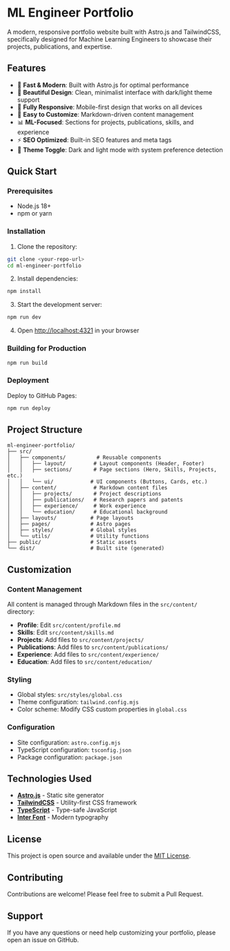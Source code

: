 # ML Engineer Portfolio

A modern, responsive portfolio website built with Astro.js and TailwindCSS, specifically designed for Machine Learning Engineers to showcase their projects, publications, and expertise.

## Features

- 🚀 **Fast & Modern**: Built with Astro.js for optimal performance
- 🎨 **Beautiful Design**: Clean, minimalist interface with dark/light theme support
- 📱 **Fully Responsive**: Mobile-first design that works on all devices
- 🔧 **Easy to Customize**: Markdown-driven content management
- 📊 **ML-Focused**: Sections for projects, publications, skills, and experience
- ⚡ **SEO Optimized**: Built-in SEO features and meta tags
- 🌙 **Theme Toggle**: Dark and light mode with system preference detection

## Quick Start

### Prerequisites

- Node.js 18+ 
- npm or yarn

### Installation

1. Clone the repository:
```bash
git clone <your-repo-url>
cd ml-engineer-portfolio
```

2. Install dependencies:
```bash
npm install
```

3. Start the development server:
```bash
npm run dev
```

4. Open [http://localhost:4321](http://localhost:4321) in your browser

### Building for Production

```bash
npm run build
```

### Deployment

Deploy to GitHub Pages:
```bash
npm run deploy
```

## Project Structure

```
ml-engineer-portfolio/
├── src/
│   ├── components/          # Reusable components
│   │   ├── layout/         # Layout components (Header, Footer)
│   │   ├── sections/       # Page sections (Hero, Skills, Projects, etc.)
│   │   └── ui/            # UI components (Buttons, Cards, etc.)
│   ├── content/            # Markdown content files
│   │   ├── projects/       # Project descriptions
│   │   ├── publications/   # Research papers and patents
│   │   ├── experience/     # Work experience
│   │   └── education/      # Educational background
│   ├── layouts/           # Page layouts
│   ├── pages/             # Astro pages
│   ├── styles/            # Global styles
│   └── utils/             # Utility functions
├── public/                # Static assets
└── dist/                  # Built site (generated)
```

## Customization

### Content Management

All content is managed through Markdown files in the `src/content/` directory:

- **Profile**: Edit `src/content/profile.md`
- **Skills**: Edit `src/content/skills.md`
- **Projects**: Add files to `src/content/projects/`
- **Publications**: Add files to `src/content/publications/`
- **Experience**: Add files to `src/content/experience/`
- **Education**: Add files to `src/content/education/`

### Styling

- Global styles: `src/styles/global.css`
- Theme configuration: `tailwind.config.mjs`
- Color scheme: Modify CSS custom properties in `global.css`

### Configuration

- Site configuration: `astro.config.mjs`
- TypeScript configuration: `tsconfig.json`
- Package configuration: `package.json`

## Technologies Used

- **[Astro.js](https://astro.build/)** - Static site generator
- **[TailwindCSS](https://tailwindcss.com/)** - Utility-first CSS framework
- **[TypeScript](https://www.typescriptlang.org/)** - Type-safe JavaScript
- **[Inter Font](https://fonts.google.com/specimen/Inter)** - Modern typography

## License

This project is open source and available under the [MIT License](LICENSE).

## Contributing

Contributions are welcome! Please feel free to submit a Pull Request.

## Support

If you have any questions or need help customizing your portfolio, please open an issue on GitHub.